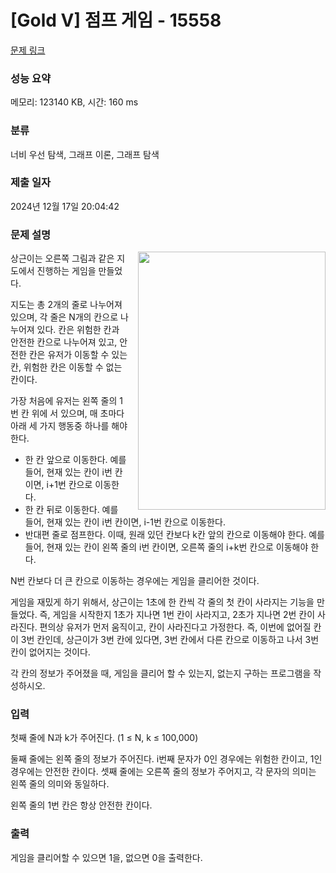 # [Gold V] 점프 게임 - 15558 

[문제 링크](https://www.acmicpc.net/problem/15558) 

### 성능 요약

메모리: 123140 KB, 시간: 160 ms

### 분류

너비 우선 탐색, 그래프 이론, 그래프 탐색

### 제출 일자

2024년 12월 17일 20:04:42

### 문제 설명

<p><img alt="" src="https://onlinejudgeimages.s3-ap-northeast-1.amazonaws.com/problem/15558/1.png" style="float:right; height:413px; margin-left:15px; width:300px">상근이는 오른쪽 그림과 같은 지도에서 진행하는 게임을 만들었다.</p>

<p>지도는 총 2개의 줄로 나누어져 있으며, 각 줄은 N개의 칸으로 나누어져 있다. 칸은 위험한 칸과 안전한 칸으로 나누어져 있고, 안전한 칸은 유저가 이동할 수 있는 칸, 위험한 칸은 이동할 수 없는 칸이다.</p>

<p>가장 처음에 유저는 왼쪽 줄의 1번 칸 위에 서 있으며, 매 초마다 아래 세 가지 행동중 하나를 해야 한다.</p>

<ul>
	<li>한 칸 앞으로 이동한다. 예를 들어, 현재 있는 칸이 i번 칸이면, i+1번 칸으로 이동한다.</li>
	<li>한 칸 뒤로 이동한다. 예를 들어, 현재 있는 칸이 i번 칸이면, i-1번 칸으로 이동한다.</li>
	<li>반대편 줄로 점프한다. 이때, 원래 있던 칸보다 k칸 앞의 칸으로 이동해야 한다. 예를 들어, 현재 있는 칸이 왼쪽 줄의 i번 칸이면, 오른쪽 줄의 i+k번 칸으로 이동해야 한다.</li>
</ul>

<p>N번 칸보다 더 큰 칸으로 이동하는 경우에는 게임을 클리어한 것이다.</p>

<p>게임을 재밌게 하기 위해서, 상근이는 1초에 한 칸씩 각 줄의 첫 칸이 사라지는 기능을 만들었다. 즉, 게임을 시작한지 1초가 지나면 1번 칸이 사라지고, 2초가 지나면 2번 칸이 사라진다. 편의상 유저가 먼저 움직이고, 칸이 사라진다고 가정한다. 즉, 이번에 없어질 칸이 3번 칸인데, 상근이가 3번 칸에 있다면, 3번 칸에서 다른 칸으로 이동하고 나서 3번 칸이 없어지는 것이다.</p>

<p>각 칸의 정보가 주어졌을 때, 게임을 클리어 할 수 있는지, 없는지 구하는 프로그램을 작성하시오.</p>

### 입력 

 <p>첫째 줄에 N과 k가 주어진다. (1 ≤ N, k ≤ 100,000)</p>

<p>둘째 줄에는 왼쪽 줄의 정보가 주어진다. i번째 문자가 0인 경우에는 위험한 칸이고, 1인 경우에는 안전한 칸이다. 셋째 줄에는 오른쪽 줄의 정보가 주어지고, 각 문자의 의미는 왼쪽 줄의 의미와 동일하다.</p>

<p>왼쪽 줄의 1번 칸은 항상 안전한 칸이다.</p>

### 출력 

 <p>게임을 클리어할 수 있으면 1을, 없으면 0을 출력한다.</p>

